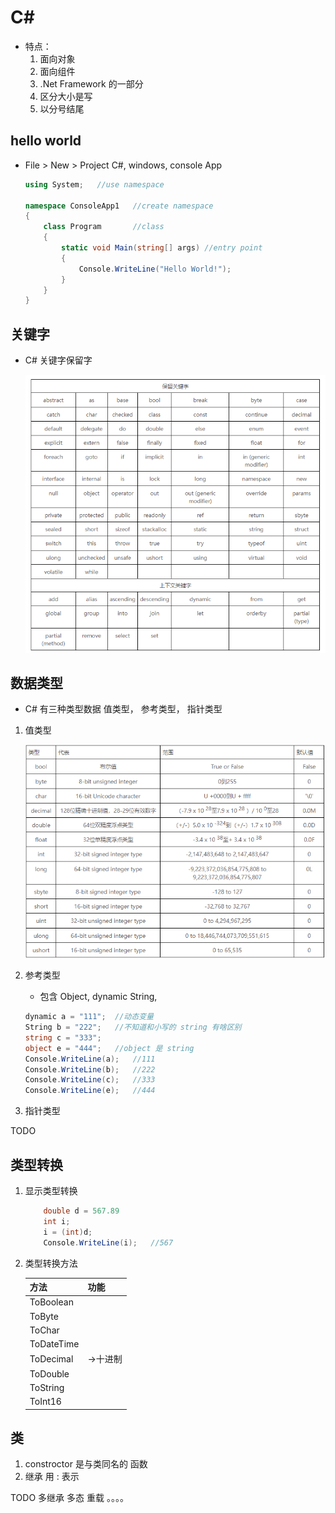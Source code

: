 # C#

- 特点： 
    1. 面向对象
    2. 面向组件
    3. .Net Framework 的一部分
    4. 区分大小是写
    5. 以分号结尾


## hello world

- File > New > Project  C#, windows, console App

    ```c#
    using System;   //use namespace

    namespace ConsoleApp1   //create namespace
    {
        class Program       //class
        {
            static void Main(string[] args) //entry point
            {
                Console.WriteLine("Hello World!");
            }
        }
    }
    ```

## 关键字

- C# 关键字保留字

    ![](./img/keywords.png)

## 数据类型

- C# 有三种类型数据 值类型， 参考类型， 指针类型

1. 值类型

    ![](./img/ValueType.png)

2. 参考类型

    - 包含 Object, dynamic String,

    ```c#
    dynamic a = "111";  //动态变量
    String b = "222";   //不知道和小写的 string 有啥区别
    string c = "333";
    object e = "444";   //object 是 string
    Console.WriteLine(a);   //111  
    Console.WriteLine(b);   //222
    Console.WriteLine(c);   //333
    Console.WriteLine(e);   //444
    ```

3. 指针类型

TODO

## 类型转换

1. 显示类型转换

    ```c#
        double d = 567.89
        int i;
        i = (int)d;
        Console.WriteLine(i);   //567
    ```
2. 类型转换方法

    方法 | 功能
    -|-
    ToBoolean | 
    ToByte | 
    ToChar | 
    ToDateTime | 
    ToDecimal | ->十进制
    ToDouble | 
    ToString | 
    ToInt16 | 


## 类

1. constroctor 是与类同名的  函数
2. 继承  用 : 表示


TODO  多继承  多态  重载 。。。。